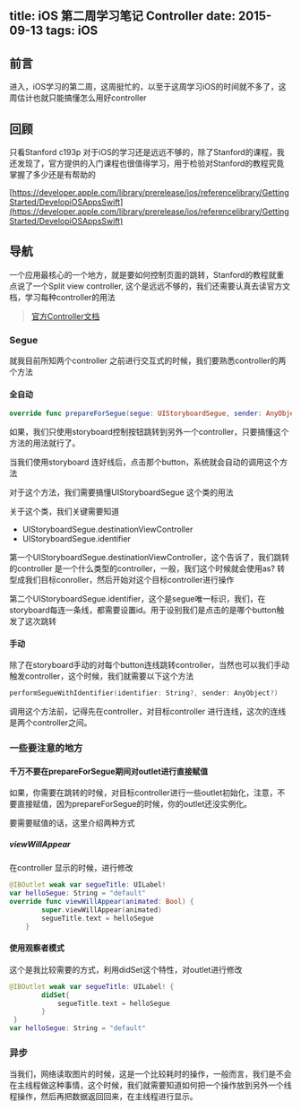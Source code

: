 title: iOS 第二周学习笔记 Controller
date: 2015-09-13
tags: iOS
---

## 前言

进入，iOS学习的第二周，这周挺忙的，以至于这周学习iOS的时间就不多了，这周估计也就只能搞懂怎么用好controller

<!--more-->

## 回顾

只看Stanford c193p 对于iOS的学习还是远远不够的，除了Stanford的课程，我还发现了，官方提供的入门课程也很值得学习，用于检验对Stanford的教程究竟掌握了多少还是有帮助的

[https://developer.apple.com/library/prerelease/ios/referencelibrary/GettingStarted/DevelopiOSAppsSwift](https://developer.apple.com/library/prerelease/ios/referencelibrary/GettingStarted/DevelopiOSAppsSwift)


## 导航

一个应用最核心的一个地方，就是要如何控制页面的跳转，Stanford的教程就重点说了一个Split view controller, 这个是远远不够的，我们还需要认真去读官方文档，学习每种controller的用法

> [官方Controller文档](https://developer.apple.com/library/ios/documentation/WindowsViews/Conceptual/ViewControllerCatalog/Introduction.html#//apple_ref/doc/uid/TP40011313-CH1-SW1)

### Segue

就我目前所知两个controller 之前进行交互式的时候，我们要熟悉controller的两个方法

#### 全自动

```swift
override func prepareForSegue(segue: UIStoryboardSegue, sender: AnyObject?) {}
```

如果，我们只使用storyboard控制按钮跳转到另外一个controller，只要搞懂这个方法的用法就行了。

当我们使用storyboard 连好线后，点击那个button，系统就会自动的调用这个方法

对于这个方法，我们需要搞懂UIStoryboardSegue 这个类的用法

关于这个类，我们关键需要知道

* UIStoryboardSegue.destinationViewController
* UIStoryboardSegue.identifier

第一个UIStoryboardSegue.destinationViewController，这个告诉了，我们跳转的controller 是一个什么类型的controller，一般，我们这个时候就会使用as? 转型成我们目标conroller，然后开始对这个目标controller进行操作

第二个UIStoryboardSegue.identifier，这个是segue唯一标识，我们，在storyboard每连一条线，都需要设置id。用于设别我们是点击的是哪个button触发了这次跳转

#### 手动

除了在storyboard手动的对每个button连线跳转controller，当然也可以我们手动触发controller，这个时候，我们就需要以下这个方法

```swift
performSegueWithIdentifier(identifier: String?, sender: AnyObject?)

```

调用这个方法前，记得先在controller，对目标controller 进行连线，这次的连线是两个controller之间。

### 一些要注意的地方

#### 千万不要在prepareForSegue期间对outlet进行直接赋值

如果，你需要在跳转的时候，对目标controller进行一些outlet初始化，注意，不要直接赋值，因为prepareForSegue的时候，你的outlet还没实例化。

要需要赋值的话，这里介绍两种方式

##### viewWillAppear

在controller 显示的时候，进行修改
```swift
@IBOutlet weak var segueTitle: UILabel!
var helloSegue: String = "default"
override func viewWillAppear(animated: Bool) {
        super.viewWillAppear(animated)
        segueTitle.text = helloSegue
    }
```

#### 使用观察者模式

这个是我比较需要的方式，利用didSet这个特性，对outlet进行修改

```swift
@IBOutlet weak var segueTitle: UILabel! {
        didSet{
            segueTitle.text = helloSegue
        }
 }
var helloSegue: String = "default"
```


### 异步

当我们，网络读取图片的时候，这是一个比较耗时的操作，一般而言，我们是不会在主线程做这种事情，这个时候，我们就需要知道如何把一个操作放到另外一个线程操作，然后再把数据返回回来，在主线程进行显示。





